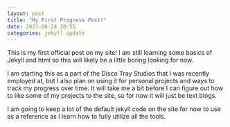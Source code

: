 ```yaml
---
layout: post
title: "My First Progress Post!"
date: 2021-08-24 20:55
categories: jekyll update
---
```

This is my first official post on my site! I am still learning some 
basics of Jekyll and html so this will likely be a little boring looking for now. 

I am starting this as a part of the Disco Tray Studios that I was recently employed at,
but I also plan on using it for personal projects and ways to track my progress over time.
It will take me a bit before I can figure out how to like some of my projects to the site, 
so for now it will just be text blogs.

I am going to keep a lot of the default jekyll code on the site for now to use as
a reference as I learn how to fully utilize all the tools.